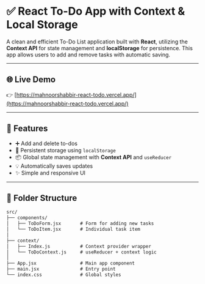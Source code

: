 # ✅ React To-Do App with Context & Local Storage

A clean and efficient To-Do List application built with **React**, utilizing the **Context API** for state management and **localStorage** for persistence. This app allows users to add and remove tasks with automatic saving.

---

## 🌐 Live Demo

👉 [https://mahnoorshabbir-react-todo.vercel.app/](https://mahnoorshabbir-react-todo.vercel.app/)

---

## 🚀 Features

- ➕ Add and delete to-dos
- 💾 Persistent storage using `localStorage`
- 📦 Global state management with **Context API** and `useReducer`
- 💡 Automatically saves updates
- ✨ Simple and responsive UI

---

## 📁 Folder Structure

```txt
src/
├── components/
│   ├── ToDoForm.jsx       # Form for adding new tasks
│   └── ToDoItem.jsx       # Individual task item
│
├── context/
│   ├── Index.js           # Context provider wrapper
│   └── ToDoContext.js     # useReducer + context logic
│
├── App.jsx                # Main app component
├── main.jsx               # Entry point
└── index.css              # Global styles
